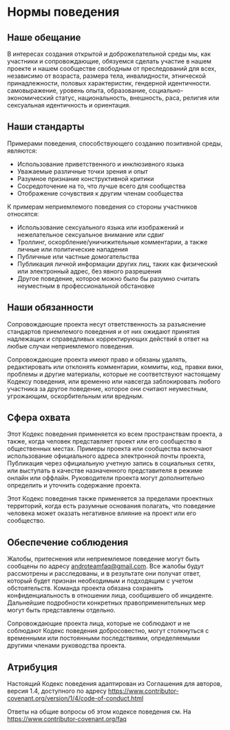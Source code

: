 # Нормы поведения

## Наше обещание

В интересах создания открытой и доброжелательной среды мы, как участники и сопровождающие, обязуемся сделать участие в нашем проекте и нашем сообществе свободным от преследований для всех, независимо от возраста, размера тела, инвалидности, этнической принадлежности, половых характеристик, гендерной идентичности. самовыражение, уровень опыта, образование, социально-экономический статус, национальность, внешность, раса, религия или сексуальная идентичность и ориентация.

## Наши стандарты

Примерами поведения, способствующего созданию позитивной среды, являются:

- Использование приветственного и инклюзивного языка
- Уважаемые различные точки зрения и опыт
- Разумное признание конструктивной критики
- Сосредоточение на то, что лучше всего для сообщества
- Отображение сочувствия к другим членам сообщества

К примерам неприемлемого поведения со стороны участников относятся:

- Использование сексуального языка или изображений и нежелательное сексуальное внимание или сдвиг
- Троллинг, оскорбление/уничижительные комментарии, а также личные или политические нападения
- Публичные или частные домогательства
- Публикация личной информации других лиц, таких как физический или электронный адрес, без явного разрешения
- Другое поведение, которое можно было бы разумно считать неуместным в профессиональной обстановке

## Наши обязанности

Сопровождающие проекта несут ответственность за разъяснение стандартов приемлемого поведения и от них ожидают принятия надлежащих и справедливых корректирующих действий в ответ на любые случаи неприемлемого поведения.

Сопровождающие проекта имеют право и обязаны удалять, редактировать или отклонять комментарии, коммиты, код, правки вики, проблемы и другие материалы, которые не соответствуют настоящему Кодексу поведения, или временно или навсегда заблокировать любого участника за другое поведение, которое они считают неуместным, угрожающим, оскорбительным или вредным.

## Сфера охвата

Этот Кодекс поведения применяется ко всем пространствам проекта, а также, когда человек представляет проект или его сообщество в общественных местах. Примеры проекта или сообщества включают использование официального адреса электронной почты проекта, Публикация через официальную учетную запись в социальных сетях, или выступать в качестве назначенного представителя в режиме онлайн или оффлайн. Руководители проекта могут дополнительно определить и уточнить содержание проекта.

Этот Кодекс поведения также применяется за пределами проектных территорий, когда есть разумные основания полагать, что поведение человека может оказать негативное влияние на проект или его сообщество.

## Обеспечение соблюдения

Жалобы, притеснения или неприемлемое поведение могут быть сообщены по адресу androteamfaq@gmail.com. Все жалобы будут рассмотрены и расследованы, и в результате они получат ответ, который будет признан необходимым и подходящим с учетом обстоятельств. Команда проекта обязана сохранять конфиденциальность в отношении лица, сообщившего об инциденте. Дальнейшие подробности конкретных правоприменительных мер могут быть представлены отдельно.

Сопровождающие проекта лица, которые не соблюдают и не соблюдают Кодекс поведения добросовестно, могут столкнуться с временными или постоянными последствиями, определяемыми другими членами руководства проекта.

## Атрибуция

Настоящий Кодекс поведения адаптирован из Соглашения для авторов, версия 1.4, доступного по адресу https://www.contributor-covenant.org/version/1/4/code-of-conduct.html

Ответы на общие вопросы об этом кодексе поведения см. На https://www.contributor-covenant.org/faq